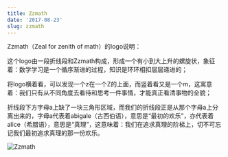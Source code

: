 ```yaml
---
title: Zzmath
date: '2017-08-23'
slug: zzmath
---
```


Zzmath（Zeal for zenith of math）的logo说明：

这个logo由一段折线段和Zzmath构成，形成一个有小到大上升的螺旋状，象征着：数学学习是一个循序渐进的过程，知识是环环相扣层层递进的；

将logo横着看，可以发现一个z在一个Z的上面，而竖着看又是一个m，这寓意着：我们只有从不同角度去看待和思考一件事情，才能真正看清事物的全貌；

折线段下方字母a上缺了一块三角形区域，而我们的折线段正是从那个字母a上分离出来的，字母a代表着abigale（古西伯语），意思是“最初的欢乐”，亦代表着alice（希腊语），意思是“真理”，这意味着：我们在追求真理的阶梯上，切不可忘记我们最初追求真理的那一份欢乐。

![Zzmath](https://db.songqi.online/zzmath.jpg)
